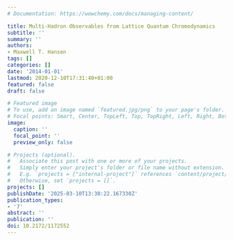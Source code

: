 ```yaml
---
# Documentation: https://wowchemy.com/docs/managing-content/

title: Multi-Hadron Observables from Lattice Quantum Chromodynamics
subtitle: ''
summary: ''
authors:
- Maxwell T. Hansen
tags: []
categories: []
date: '2014-01-01'
lastmod: 2020-12-10T17:31:40+01:00
featured: false
draft: false

# Featured image
# To use, add an image named `featured.jpg/png` to your page's folder.
# Focal points: Smart, Center, TopLeft, Top, TopRight, Left, Right, BottomLeft, Bottom, BottomRight.
image:
  caption: ''
  focal_point: ''
  preview_only: false

# Projects (optional).
#   Associate this post with one or more of your projects.
#   Simply enter your project's folder or file name without extension.
#   E.g. `projects = ["internal-project"]` references `content/project/deep-learning/index.md`.
#   Otherwise, set `projects = []`.
projects: []
publishDate: '2025-03-10T13:30:22.167330Z'
publication_types:
- '7'
abstract: ''
publication: ''
doi: 10.2172/1172552
---
```

